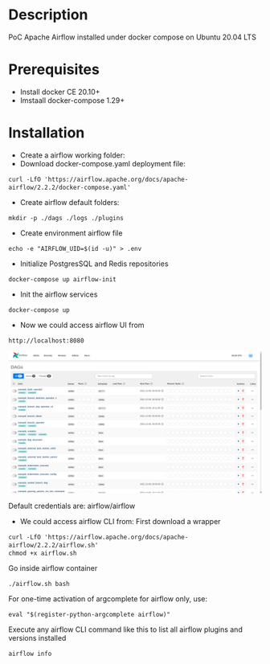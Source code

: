 # Description
PoC Apache Airflow installed under docker compose on Ubuntu 20.04 LTS

# Prerequisites
- Install docker CE 20.10+ 
- Imstaall docker-compose 1.29+

# Installation
- Create a airflow working folder:
- Download docker-compose.yaml deployment file:
```shell
curl -LfO 'https://airflow.apache.org/docs/apache-airflow/2.2.2/docker-compose.yaml'
```
- Create airflow default folders:
```shell
mkdir -p ./dags ./logs ./plugins
```
- Create environment airflow file
```shell
echo -e "AIRFLOW_UID=$(id -u)" > .env
```
- Initialize PostgresSQL and Redis repositories
```shell
docker-compose up airflow-init
```
- Init the airflow services
```shell
docker-compose up
```
- Now we could access airflow UI from
```shell
http://localhost:8080
```

![Airflow UI Service](captures/airflow-ui.png "Airflow UI Service")

Default credentials are: airflow/airflow

- We could access airflow CLI from:
First download a wrapper 
```shell
curl -LfO 'https://airflow.apache.org/docs/apache-airflow/2.2.2/airflow.sh'
chmod +x airflow.sh
```

Go inside airflow container
```shell
./airflow.sh bash
```

For one-time activation of argcomplete for airflow only, use:
```shell
eval "$(register-python-argcomplete airflow)"
```

Execute any airflow CLI command like this to list all airflow plugins and versions installed
```shell
airflow info
```
